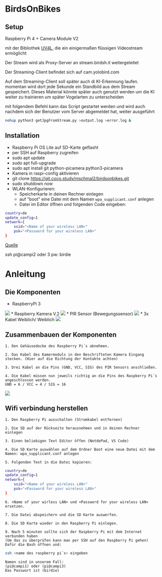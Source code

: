 # BirdsOnBikes
## Setup
Raspberry Pi 4 + Camera Module V2

mit der Bibliothek [UV4L](https://raspberry-valley.azurewebsites.net/UV4L/), die ein einigermaßen flüssigen Videostream ermöglicht

Der Stream wird als Proxy-Server an stream.birdsh.it weitergeleitet

Der Streaming-Client befindet sich auf cam.yolobird.com

Auf dem Streaming-Client soll später auch di KI-Erkennung laufen. momentan wird dort jede Sekunde ein Standbild aus dem Stream gespeichert. Dieses Material könnte später auch genutzt werden um die KI weiter zu trainieren um später Vogelarten zu unterscheiden

mit folgendem Befehl kann das Script gestartet werden und wird auch nachdem sich der Benutzer vom Server abgemeldet hat, weiter ausgeführt

``` bash
nohup python3 getJpgFromStream.py >output.log >error.log &
```

## Installation

* Raspberry Pi OS Lite auf SD-Karte geflasht
* per SSH auf Raspberry zugreifen
* sudo apt update 
* sudo apt full-upgrade
* sudo apt install git python-picamera python3-picamera
* Kamera in raspi-config aktivieren
* git clone https://git.coco.study/mschmal2/birdsonbikes.git
* sudo shutdown now
* WLAN-Konfigurieren:
    * Speicherkarte in deinen Rechner einlegen
    * auf "boot" eine Datei mit dem Namen ``wpa_supplicant.conf`` anlegen
    * Datei im Editor öffnen und folgenden Code eingeben:

```bash ctrl_interface=DIR=/var/run/wpa_supplicant GROUP=netdev
country=de
update_config=1
network={
    ssid="<Name of your wireless LAN>"
    psk="<Password for your wireless LAN>"
}
```

[Quelle](https://www.raspberrypi.org/documentation/configuration/wireless/headless.md)

ssh pi@campi2 oder 3
pw: birdie

# Anleitung

## Die Komponenten

* RaspberryPi 3
<img src="assets-README/Raspi.png">
* Raspberry Kamera V.2
<img src="assets-README/Kamera.png">
* PIR Sensor (Bewegungssensor)
<img src="assets-README/PIRSensor.png">
* 3x Kabel Weiblich/ Weiblich
<img src="assets-README/Kabel.png">

## Zusammenbauen der Komponenten

    1. Den Gehäusedecke des Raspberry Pi´s abnehmen. 

    2. Das Kabel des Kamermoduls in den Beschrifteten Kamera Eingang stecken. (Hier auf die Richtung der Kontakte achten)

    3. Drei Kabel an die Pins (GND, VCC, SIG) des PIR Sensors anschließen. 

    4. Die Kabel müssen nun jeweils richtig an die Pins des Raspberry Pi´s angeschlossen werden. 
    GND = 6 / VCC = 4 / SIG = 16

<img src="assets-README/GPIO.png">

## Wifi verbindung herstellen

    1. Den Raspberry Pi ausschalten (Stromkabel entfernen)

    2. Die SD auf der Rückseite herausnehmen und in deinen Rechner einlegen

    3. Einen beliebigen Text Editor öffen (NotdePad, VS Code)

    4. Die SD Karte auswählen auf dem Ordner Boot eine neue Datei mit dem Namen: wpa_supplicant.conf anlegen

    5. Folgenden Text in die Datei kopieren:

```bash ctrl_interface=DIR=/var/run/wpa_supplicant GROUP=netdev
country=de
update_config=1
network={
    ssid="<Name of your wireless LAN>"
    psk="<Password for your wireless LAN>"
}
```
    6. <Name of your wirless LAN> und <Password for your wireless LAN> ersetzen.

    7. Die Datei abspeichern und die SD Karte auswerfen.

    8. Die SD Karte wieder in den Raspberry Pi einlegen.

    9. Nach 5 minuten sollte sich der Raspberry Pi mit dem Internet verbunden haben
    (Um das zu überprüfen kann man per SSH auf den Raspberry Pi gehen)
    Dafür die Bash öffnen und: 

``` bash 
ssh <name des raspberry pi´s> eingeben 
```
    Namen sind in unserem Fall: 
    (pi@campi1) oder (pi@campi3)
    Das Passwort ist (birdie)






